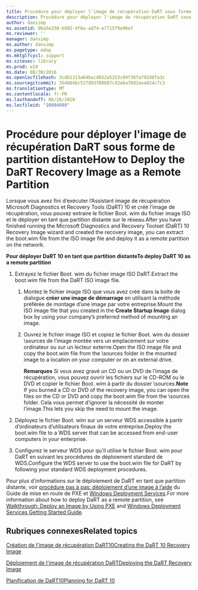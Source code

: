 ```yaml
---
title: Procédure pour déployer l'image de récupération DaRT sous forme de partition distante
description: Procédure pour déployer l'image de récupération DaRT sous forme de partition distante
author: dansimp
ms.assetid: 06a5e250-b992-4f6a-ad74-e7715f9e96e7
ms.reviewer: ''
manager: dansimp
ms.author: dansimp
ms.pagetype: mdop
ms.mktglfcycl: support
ms.sitesec: library
ms.prod: w10
ms.date: 08/30/2016
ms.openlocfilehash: 3cdb1313a64bacd652a5253c09f36fa792d0fa3c
ms.sourcegitcommit: 354664bc527d93f80687cd2eba70d1eea024c7c3
ms.translationtype: MT
ms.contentlocale: fr-FR
ms.lasthandoff: 06/26/2020
ms.locfileid: "10804698"
---
```

# <span data-ttu-id="59ddb-103">Procédure pour déployer l'image de récupération DaRT sous forme de partition distante</span><span class="sxs-lookup"><span data-stu-id="59ddb-103">How to Deploy the DaRT Recovery Image as a Remote Partition</span></span>


<span data-ttu-id="59ddb-104">Lorsque vous avez fini d’exécuter l’Assistant image de récupération Microsoft Diagnostics et Recovery Tools (DaRT) 10 et créé l’image de récupération, vous pouvez extraire le fichier Boot. wim du fichier image ISO et le déployer en tant que partition distante sur le réseau.</span><span class="sxs-lookup"><span data-stu-id="59ddb-104">After you have finished running the Microsoft Diagnostics and Recovery Toolset (DaRT) 10 Recovery Image wizard and created the recovery image, you can extract the boot.wim file from the ISO image file and deploy it as a remote partition on the network.</span></span>

**<span data-ttu-id="59ddb-105">Pour déployer DaRT 10 en tant que partition distante</span><span class="sxs-lookup"><span data-stu-id="59ddb-105">To deploy DaRT 10 as a remote partition</span></span>**

1.  <span data-ttu-id="59ddb-106">Extrayez le fichier Boot. wim du fichier image ISO DaRT.</span><span class="sxs-lookup"><span data-stu-id="59ddb-106">Extract the boot.wim file from the DaRT ISO image file.</span></span>

    1.  <span data-ttu-id="59ddb-107">Montez le fichier image ISO que vous avez créé dans la boîte de dialogue **créer une image de démarrage** en utilisant la méthode préférée de montage d’une image par votre entreprise.</span><span class="sxs-lookup"><span data-stu-id="59ddb-107">Mount the ISO image file that you created in the **Create Startup Image** dialog box by using your company’s preferred method of mounting an image.</span></span>

    2.  <span data-ttu-id="59ddb-108">Ouvrez le fichier image ISO et copiez le fichier Boot. wim du dossier \\sources de l’image montée vers un emplacement sur votre ordinateur ou sur un lecteur externe.</span><span class="sxs-lookup"><span data-stu-id="59ddb-108">Open the ISO image file and copy the boot.wim file from the \\sources folder in the mounted image to a location on your computer or on an external drive.</span></span>

        <span data-ttu-id="59ddb-109">**Remarques**  Si vous avez gravé un CD ou un DVD de l’image de récupération, vous pouvez ouvrir les fichiers sur le CD-ROM ou le DVD et copier le fichier Boot. wim à partir du dossier \\sources.</span><span class="sxs-lookup"><span data-stu-id="59ddb-109">**Note** If you burned a CD or DVD of the recovery image, you can open the files on the CD or DVD and copy the boot.wim file from the \\sources folder.</span></span> <span data-ttu-id="59ddb-110">Cela vous permet d’ignorer la nécessité de monter l’image.</span><span class="sxs-lookup"><span data-stu-id="59ddb-110">This lets you skip the need to mount the image.</span></span>

         

2.  <span data-ttu-id="59ddb-111">Déployez le fichier Boot. wim sur un serveur WDS accessible à partir d’ordinateurs d’utilisateurs finaux de votre entreprise.</span><span class="sxs-lookup"><span data-stu-id="59ddb-111">Deploy the boot.wim file to a WDS server that can be accessed from end-user computers in your enterprise.</span></span>

3.  <span data-ttu-id="59ddb-112">Configurez le serveur WDS pour qu’il utilise le fichier Boot. wim pour DaRT en suivant les procédures de déploiement standard de WDS.</span><span class="sxs-lookup"><span data-stu-id="59ddb-112">Configure the WDS server to use the boot.wim file for DaRT by following your standard WDS deployment procedures.</span></span>

<span data-ttu-id="59ddb-113">Pour plus d’informations sur le déploiement de DaRT en tant que partition distante, voir [procédure pas à pas: déploiement d’une image à l’aide](https://go.microsoft.com/fwlink/?LinkId=212108) du Guide de mise en route de PXE et [Windows Deployment Services](https://go.microsoft.com/fwlink/?LinkId=212106).</span><span class="sxs-lookup"><span data-stu-id="59ddb-113">For more information about how to deploy DaRT as a remote partition, see [Walkthrough: Deploy an Image by Using PXE](https://go.microsoft.com/fwlink/?LinkId=212108) and [Windows Deployment Services Getting Started Guide](https://go.microsoft.com/fwlink/?LinkId=212106).</span></span>

## <span data-ttu-id="59ddb-114">Rubriques connexes</span><span class="sxs-lookup"><span data-stu-id="59ddb-114">Related topics</span></span>


[<span data-ttu-id="59ddb-115">Création de l'image de récupération DaRT10</span><span class="sxs-lookup"><span data-stu-id="59ddb-115">Creating the DaRT 10 Recovery Image</span></span>](creating-the-dart-10-recovery-image.md)

[<span data-ttu-id="59ddb-116">Déploiement de l'image de récupération DaRT</span><span class="sxs-lookup"><span data-stu-id="59ddb-116">Deploying the DaRT Recovery Image</span></span>](deploying-the-dart-recovery-image-dart-10.md)

[<span data-ttu-id="59ddb-117">Planification de DaRT10</span><span class="sxs-lookup"><span data-stu-id="59ddb-117">Planning for DaRT 10</span></span>](planning-for-dart-10.md)

 

 





